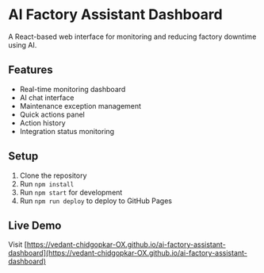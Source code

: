 # AI Factory Assistant Dashboard

A React-based web interface for monitoring and reducing factory downtime using AI.

## Features

- Real-time monitoring dashboard
- AI chat interface
- Maintenance exception management
- Quick actions panel
- Action history
- Integration status monitoring

## Setup

1. Clone the repository
2. Run `npm install`
3. Run `npm start` for development
4. Run `npm run deploy` to deploy to GitHub Pages

## Live Demo

Visit [https://vedant-chidgopkar-OX.github.io/ai-factory-assistant-dashboard](https://vedant-chidgopkar-OX.github.io/ai-factory-assistant-dashboard)